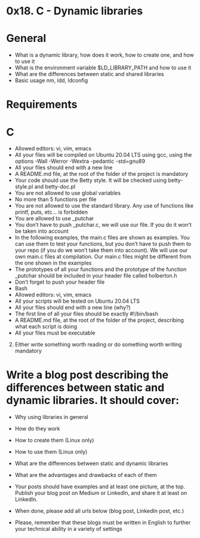 # 0x18. C - Dynamic libraries

# General

 - What is a dynamic library, how does it work, how to create one, and how to use it
 - What is the environment variable $LD_LIBRARY_PATH and how to use it
 - What are the differences between static and shared libraries
 - Basic usage nm, ldd, ldconfig

# Requirements

 # C
 - Allowed editors: vi, vim, emacs
 - All your files will be compiled on Ubuntu 20.04 LTS using gcc, using the options -Wall -Werror -Wextra -pedantic -std=gnu89
 - All your files should end with a new line
 - A README.md file, at the root of the folder of the project is mandatory
 - Your code should use the Betty style. It will be checked using betty-style.pl and betty-doc.pl
 - You are not allowed to use global variables
 - No more than 5 functions per file
 - You are not allowed to use the standard library. Any use of functions like printf, puts, etc… is forbidden
 - You are allowed to use _putchar
 - You don’t have to push _putchar.c, we will use our file. If you do it won’t be taken into account
 - In the following examples, the main.c files are shown as examples. You can use them to test your functions, but you don’t have to push them to your repo (if you do we won’t take them into account). We will use our own main.c files at compilation. Our main.c files might be different from the one shown in the examples
 - The prototypes of all your functions and the prototype of the function _putchar should be included in your header file called holberton.h
 - Don’t forget to push your header file
 - Bash
 - Allowed editors: vi, vim, emacs
 - All your scripts will be tested on Ubuntu 20.04 LTS
 - All your files should end with a new line (why?)
 - The first line of all your files should be exactly #!/bin/bash
 - A README.md file, at the root of the folder of the project, describing what each script is doing
 - All your files must be executable


2. Either write something worth reading or do something worth writing
 mandatory
#  Write a blog post describing the differences between static and dynamic libraries. It should cover:

 - Why using libraries in general
 - How do they work
 - How to create them (Linux only)
 - How to use them (Linux only)
 - What are the differences between static and dynamic libraries
 - What are the advantages and drawbacks of each of them
 - Your posts should have examples and at least one picture, at the top. Publish your blog post on Medium or LinkedIn, and share it at least on LinkedIn.

 - When done, please add all urls below (blog post, LinkedIn post, etc.)

 - Please, remember that these blogs must be written in English to further your technical ability in a variety of settings
